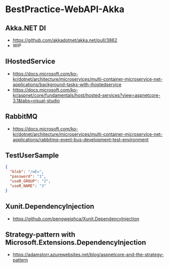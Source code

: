 # BestPractice-WebAPI-Akka

## Akka.NET DI
- https://github.com/akkadotnet/akka.net/pull/3862
- WIP

## IHostedService
- https://docs.microsoft.com/ko-kr/dotnet/architecture/microservices/multi-container-microservice-net-applications/background-tasks-with-ihostedservice
- https://docs.microsoft.com/ko-kr/aspnet/core/fundamentals/host/hosted-services?view=aspnetcore-3.1&tabs=visual-studio

## RabbitMQ
- https://docs.microsoft.com/ko-kr/dotnet/architecture/microservices/multi-container-microservice-net-applications/rabbitmq-event-bus-development-test-environment

## TestUserSample
```json
{
  "blob": "/wE=",
  "password": "1",
  "useR_GROUP": "2",
  "useR_NAME": "3"
}
```

## Xunit.DependencyInjection
- https://github.com/pengweiqhca/Xunit.DependencyInjection

## Strategy-pattern with Microsoft.Extensions.DependencyInjection
- https://adamstorr.azurewebsites.net/blog/aspnetcore-and-the-strategy-pattern